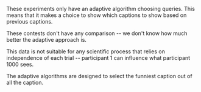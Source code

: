 These experiments only have an adaptive algorithm choosing queries. This means
that it makes a choice to show which captions to show based on previous
captions.

These contests don't have any comparison -- we don't know how much better the
adaptive approach is.

This data is not suitable for any scientific process that relies on independence
of each trial -- participant 1 can influence what participant 1000 sees.

The adaptive algorithms are designed to select the funniest caption out of all
the caption.
